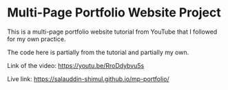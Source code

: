 # Multi-Page Portfolio Website Project
This is a multi-page portfolio website tutorial from YouTube that I followed for my own practice. 

The code here is partially from the tutorial and partially my own.

Link of the video: https://youtu.be/RroDdybvu5s

Live link: https://salauddin-shimul.github.io/mp-portfolio/ 
